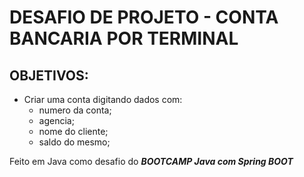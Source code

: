 # DESAFIO DE PROJETO - CONTA BANCARIA POR TERMINAL 

## OBJETIVOS: 

- Criar uma conta digitando dados com:
    - numero da conta;
    - agencia;
    - nome do cliente;
    - saldo do mesmo;

Feito em Java como desafio do **_BOOTCAMP Java com Spring BOOT_** 